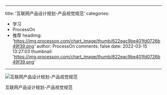 
---
title: '互联网产品设计规划-产品视觉规范'
categories: 
 - 学习
 - ProcessOn
 - 推荐
headimg: 'https://img.processon.com/chart_image/thumb/622eac9be401fd0726b49f39.png'
author: ProcessOn
comments: false
date: 2022-03-15 13:27:03
thumbnail: 'https://img.processon.com/chart_image/thumb/622eac9be401fd0726b49f39.png'
---

<div>   
<img class="thumb" alt="互联网产品设计规划-产品视觉规范" src="https://img.processon.com/chart_image/thumb/622eac9be401fd0726b49f39.png" referrerpolicy="no-referrer">
<p>互联网产品设计规划-产品视觉规范</p>  
</div>
            